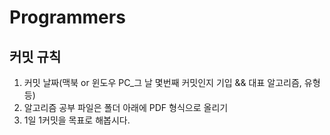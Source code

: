 # Programmers

## 커밋 규칙
1. 커밋 날짜(맥북 or 윈도우 PC_그 날 몇번째 커밋인지 기입 && 대표 알고리즘, 유형 등)
2. 알고리즘 공부 파일은 폴더 아래에 PDF 형식으로 올리기
3. 1일 1커밋을 목표로 해봅시다.
